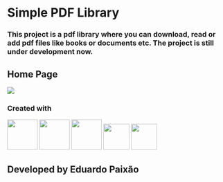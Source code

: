   
  

# Simple PDF Library

  

### This project is a pdf library where you can download, read or add pdf files like books or documents etc. The project is still under development now.

## Home Page
<img src="https://firebasestorage.googleapis.com/v0/b/storage-de-imagens-e99e4.appspot.com/o/pdf-site.png?alt=media&token=b87cbf50-7027-40ac-977f-8ddb19d38429" />



  

### Created with

<img  src="https://camo.githubusercontent.com/393e6dcf504f503ca2a41f56841910e63c35718d5e0e669551fb941f79182692/68747470733a2f2f63646e2e63646e6c6f676f2e636f6d2f6c6f676f732f742f39362f747970657363726970742e737667"  width="70px">

<img  src="https://camo.githubusercontent.com/27d0b117da00485c56d69aef0fa310a3f8a07abecc8aa15fa38c8b78526c60ac/68747470733a2f2f63646e2e6a7364656c6976722e6e65742f67682f64657669636f6e732f64657669636f6e2f69636f6e732f72656163742f72656163742d6f726967696e616c2e737667"  width="70px">


<img  src="https://camo.githubusercontent.com/20ffa1c9a31e2c991c8b52b0cb7be938de51db4b7a9299658fef28efb0cc845a/68747470733a2f2f63646e2e6a7364656c6976722e6e65742f67682f64657669636f6e732f64657669636f6e2f69636f6e732f6a6176612f6a6176612d6f726967696e616c2e737667"  width="70px">

<img  src="https://camo.githubusercontent.com/d536b9cc0c533324368535ece721f5424f28eae3ec0e6f3847408948ecacfce6/68747470733a2f2f63646e2e6a7364656c6976722e6e65742f67682f64657669636f6e732f64657669636f6e2f69636f6e732f706f737467726573716c2f706f737467726573716c2d6f726967696e616c2e737667"  width="60px">

<img  src="https://img.icons8.com/color/1x/spring-logo.png"  width="60px">


 <!--<img width="70px" src="https://img.icons8.com/fluency/1x/docker.png" />-->

  
  

## Developed by Eduardo Paixão

